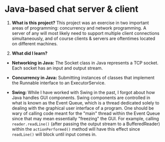 #  Java-based chat server & client

1. **What is this project?**
This project was an exercise in two important areas of programming: concurrency and network programming. A server of any
will most likely need to support multiple client connections simultaneously, and of course clients & servers are
oftentimes located on different machines.

2. **What did I learn?**
  - **Networking in Java:** The Socket class in Java represents a TCP socket. Each socket has an input and output stream.

  - **Concurrency in Java:** Submitting instances of classes that implement the Runnable interface to an ExecutorService.

  - **Swing:** While I have worked with Swing in the past, I forgot about how Java handles GUI components. Swing components
are controlled in what is known as the Event Queue, which is a thread dedicated solely to dealing with the graphical
user interface of a program. One should be wary of calling code meant for the "main" thread within the Event Queue
since that may mean essentially "freezing" the GUI. For example, calling `reader.readLine()` (after passing the
output stream to a BufferedReader) within the `actionPerformed()` method will have this effect since `readLine()` will
block until input comes in.